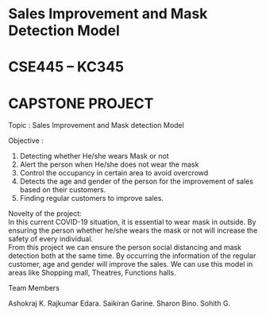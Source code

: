 # Sales Improvement and Mask Detection Model
# CSE445 – KC345
# CAPSTONE PROJECT

Topic : Sales Improvement and Mask detection Model 

Objective :
1. Detecting whether He/she wears Mask or not
2. Alert the person when He/she does not wear the mask <br>
3. Control the occupancy in certain area to avoid overcrowd <br>
4. Detects the age and gender of the person for the improvement of sales based on their customers. <br>
5. Finding regular customers to improve sales. <br>

Novelty of the project:<br>
In this current COVID-19 situation, it is essential to wear mask in outside. By ensuring the person whether he/she wears the mask or not will increase the safety of every individual. <br>
From this project we can ensure the person social distancing and mask detection both at the same time. By occurring the information of the regular customer, age and gender will improve the sales. We can use this model in areas like Shopping mall, Theatres, Functions halls. <br>


Team Members

Ashokraj K.
Rajkumar Edara.
Saikiran Garine.
Sharon Bino.
Sohith G.



